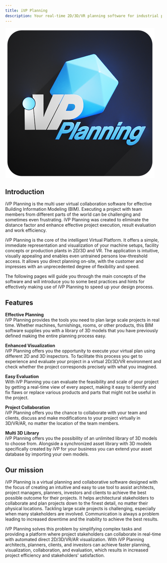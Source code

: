 ```yaml
---
title: iVP Planning
description: Your real-time 2D/3D/VR planning software for industrial production plants and facilities.
---
```


![iVP Planning](../../.gitbook/assets/planning_icon.png)

## Introduction

iVP Planning is the multi user virtual collaboration software for effective Building Information Modeling (BIM). Executing a project with team members from different parts of the world can be challenging and sometimes even frustrating. iVP Planning was created to eliminate the distance factor and enhance effective project execution, result evaluation and work efficiency.

iVP Planning is the core of the intelligent Virtual Platform. It offers a simple, immediate representation and visualization of your machine setups, facility concepts or production plants in 2D/3D and VR. The application is intuitive, visually appealing and enables even untrained persons low-threshold access. It allows you direct planning on-site, with the customer and impresses with an unprecedented degree of flexibility and speed.

The following pages will guide you through the main concepts of the software and will introduce you to some best practices and hints for effectively making use of iVP Planning to speed up your design process.

## Features

__Effective Planning__   
iVP Planning provides the tools you need to plan large scale projects in real time. Whether machines, furnishings, rooms, or other products, this BIM software supplies you with a library of 3D models that you have previously defined making the entire planning process easy.

__Enhanced Visualization__   
iVP Planning offers you the opportunity to execute your virtual plan using different 2D and 3D inspectors. To facilitate this process you get to experience and evaluate your project in a virtual 2D/3D/VR environment and check whether the project corresponds precisely with what you imagined.

__Easy Evaluation__   
With iVP Planning you can evaluate the feasibility and scale of your project by getting a real-time view of every aspect, making it easy to identify and fix flaws or replace various products and parts that might not be useful in the project.

__Project Collaboration__   
iVP Planning offers you the chance to collaborate with your team and clients, discuss and make modifications to your project virtually in 3D/VR/AR, no matter the location of the team members.

__Multi 3D Library__   
iVP Planning offers you the possibility of an unlimited library of 3D models to choose from. Alongside a synchronized asset library with 3D models specifically created by iVP for your business you can extend your asset database by importing your own models.

## Our mission

iVP Planning is a virtual planning and collaborative software designed with the focus of creating an intuitive and easy to use tool to assist architects, project managers, planners, investors and clients to achieve the best possible outcome for their projects. It helps architectural stakeholders to collaborate and plan projects down to the finest detail, no matter their physical locations. Tackling large scale projects is challenging, especially when many stakeholders are involved. Communication is always a problem leading to increased downtime and the inability to achieve the best results.

iVP Planning solves this problem by simplifying complex tasks and providing a platform where project stakeholders can collaborate in real-time with automated direct 2D/3D/VR/AR visualization. With iVP Planning architects, planners, clients, and investors can achieve faster planning, visualization, collaboration, and evaluation, which results in increased project efficiency and stakeholders' satisfaction.